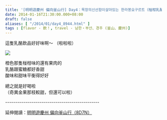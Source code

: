 ```yaml
---
title: '[明明遊慶州 偏向釜山行] Day4：목장의신선함이살아있는 한라봉요구르트（椪柑乳酪）'
date: 2014-01-16T21:30:00.000+08:00
draft: false
aliases: [ "/2014/01/day4_8944.html" ]
tags : [flavor - 飲！, travel - 남한・부산、경주 (釜山、慶州)]
---
```


這隻乳酪飲品好好味啊～ （啦啦啦）  

[![](https://1.bp.blogspot.com/-3Ttn7sgQ-2M/XCyfFLDDzsI/AAAAAAAADqM/FR8vGFbgsO0gCU0ybWbK38Mh-WexzzTzgCLcBGAs/s640/42.jpg)](https://1.bp.blogspot.com/-3Ttn7sgQ-2M/XCyfFLDDzsI/AAAAAAAADqM/FR8vGFbgsO0gCU0ybWbK38Mh-WexzzTzgCLcBGAs/s1600/42.jpg)

橙色那隻椪柑味的還有果肉的  
乳酪跟蜜糖都好香甜  
酸味和甜味平衡得好好  
  
總之就是好喝啦  
（奇異金果那枝較甜，但還可以啦）  
  
\-----------------------------------------------  
  
延伸閱讀：[明明遊慶州 偏向釜山行（8D7N）](http://www.hidie.net/2014/01/8d7n.html)